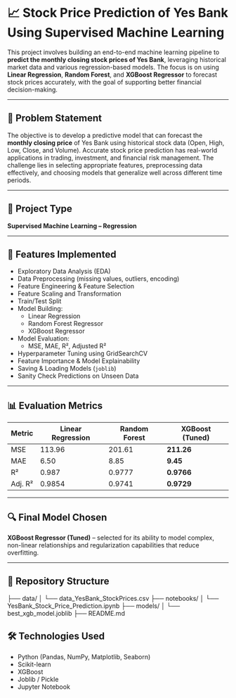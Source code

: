 # 📈 Stock Price Prediction of Yes Bank Using Supervised Machine Learning

This project involves building an end-to-end machine learning pipeline to **predict the monthly closing stock prices of Yes Bank**, leveraging historical market data and various regression-based models. The focus is on using **Linear Regression**, **Random Forest**, and **XGBoost Regressor** to forecast stock prices accurately, with the goal of supporting better financial decision-making.

---

## 🧠 Problem Statement

The objective is to develop a predictive model that can forecast the **monthly closing price** of Yes Bank using historical stock data (Open, High, Low, Close, and Volume). Accurate stock price prediction has real-world applications in trading, investment, and financial risk management. The challenge lies in selecting appropriate features, preprocessing data effectively, and choosing models that generalize well across different time periods.

---

## 📁 Project Type

**Supervised Machine Learning – Regression**

---

## 🚀 Features Implemented

- Exploratory Data Analysis (EDA)
- Data Preprocessing (missing values, outliers, encoding)
- Feature Engineering & Feature Selection
- Feature Scaling and Transformation
- Train/Test Split
- Model Building:
  - Linear Regression
  - Random Forest Regressor
  - XGBoost Regressor
- Model Evaluation:
  - MSE, MAE, R², Adjusted R²
- Hyperparameter Tuning using GridSearchCV
- Feature Importance & Model Explainability
- Saving & Loading Models (`joblib`)
- Sanity Check Predictions on Unseen Data

---

## 📊 Evaluation Metrics

| Metric | Linear Regression | Random Forest | XGBoost (Tuned) |
|--------|-------------------|----------------|------------------|
| MSE    | 113.96            | 201.61         | **211.26**       |
| MAE    | 6.50              | 8.85           | **9.45**         |
| R²     | 0.987             | 0.9777         | **0.9766**       |
| Adj. R²| 0.9854            | 0.9741         | **0.9729**       |

---

## 🔍 Final Model Chosen

**XGBoost Regressor (Tuned)** – selected for its ability to model complex, non-linear relationships and regularization capabilities that reduce overfitting.

---

## 📂 Repository Structure

├── data/
│ └── data_YesBank_StockPrices.csv
├── notebooks/
│ └── YesBank_Stock_Price_Prediction.ipynb
├── models/
│ └── best_xgb_model.joblib
├── README.md


## 🛠️ Technologies Used

- Python (Pandas, NumPy, Matplotlib, Seaborn)
- Scikit-learn
- XGBoost
- Joblib / Pickle
- Jupyter Notebook

